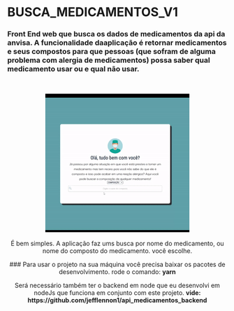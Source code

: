# BUSCA_MEDICAMENTOS_V1
### Front End web que busca os dados de medicamentos da api da anvisa. A funcionalidade daaplicação é retornar medicamentos e seus compostos para que pessoas (que sofram de alguma problema com alergia de medicamentos) possa saber qual medicamento usar ou e qual não usar.

![]()

<p align="center">
  <img src="/src/assets/2.1gif.gif">
</p>

<p align="center">
 É bem simples. A aplicação faz ums busca por nome do medicamento, ou nome do composto do medicamento. você escolhe.
</p>

<p align="center">
  ### Para usar o projeto na sua máquina você precisa baixar os pacotes de desenvolvimento.
  rode o comando: <strong>yarn</strong>
</p>  
<p align="center">
  Será necessário também ter o backend em node que eu desenvolvi em nodeJs que funciona em conjunto com este projeto. 
  <strong> vide: https://github.com/jefflennon1/api_medicamentos_backend </strong>
</p>  
